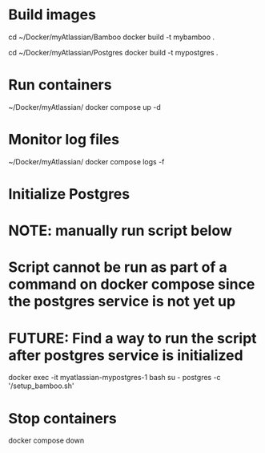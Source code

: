 
# Build images
cd ~/Docker/myAtlassian/Bamboo
docker build -t mybamboo .

cd ~/Docker/myAtlassian/Postgres
docker build -t mypostgres .

# Run containers
~/Docker/myAtlassian/
docker compose up -d

# Monitor log files
~/Docker/myAtlassian/
docker compose logs -f

# Initialize Postgres
#   NOTE:  manually run script below
#          Script cannot be run as part of a command on docker compose since the postgres service is not yet up
#          FUTURE: Find a way to run the script after postgres service is initialized
docker exec -it myatlassian-mypostgres-1 bash
su - postgres -c '/setup_bamboo.sh'

# Stop containers
docker compose down


